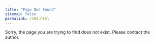 ```yaml
---
title: "Page Not Found"
sitemap: false
permalink: /404.html
---
```



Sorry, the page you are trying to find does not exist. Please contact the author.